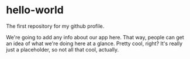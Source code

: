# hello-world
The first repository for my github profile.

We're going to add any info about our app here.  That way, people can get an idea of what we're doing here at a glance.  Pretty cool, right?  It's really just a placeholder, so not all that cool, actually.
